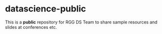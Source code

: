 # datascience-public

This is a **public** repository for RGG DS Team to share sample resources and slides at conferences etc.
